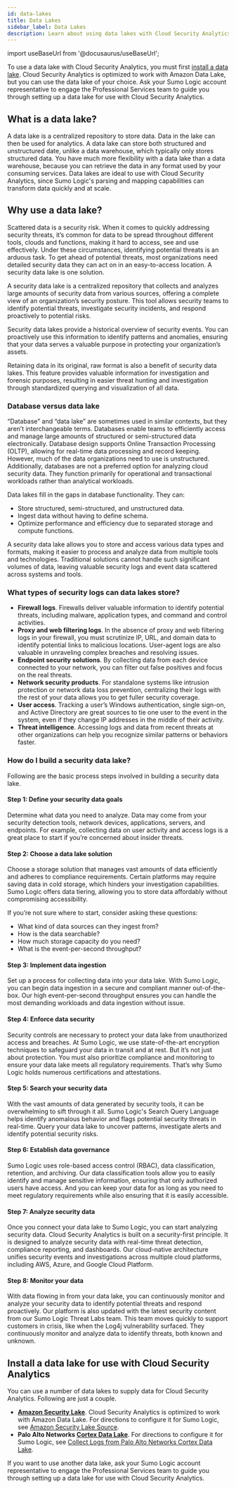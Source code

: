```yaml
---
id: data-lakes
title: Data Lakes
sidebar_label: Data Lakes
description: Learn about using data lakes with Cloud Security Analytics. 
---
```


import useBaseUrl from '@docusaurus/useBaseUrl';

To use a data lake with Cloud Security Analytics, you must first [install a data lake](#install-a-data-lake-for-use-with-cloud-security-analytics). Cloud Security Analytics is optimized to work with Amazon Data Lake, but you can use the data lake of your choice. Ask your Sumo Logic account representative to engage the Professional Services team to guide you through setting up a data lake for use with Cloud Security Analytics.

## What is a data lake?

A data lake is a centralized repository to store data. Data in the lake can then be used for analytics. A data lake can store both structured and unstructured date, unlike a data warehouse, which typically only stores structured data. You have much more flexibility with a data lake than a data warehouse, because you can retrieve the data in any format used by your consuming services. Data lakes are ideal to use with  Cloud Security Analytics, since Sumo Logic's parsing and mapping capabilities can transform data quickly and at scale. 

## Why use a data lake?

Scattered data is a security risk. When it comes to quickly addressing security threats, it’s common for data to be spread throughout different tools, clouds and functions, making it hard to access, see and use effectively. Under these circumstances, identifying potential threats is an arduous task. To get ahead of potential threats, most organizations need detailed security data they can act on in an easy-to-access location. A security data lake is one solution.

A security data lake is a centralized repository that collects and analyzes large amounts of security data from various sources, offering a complete view of an organization’s security posture. This tool allows security teams to identify potential threats, investigate security incidents, and respond proactively to potential risks.

Security data lakes provide a historical overview of security events. You can proactively use this information to identify patterns and anomalies, ensuring that your data serves a valuable purpose in protecting your organization’s assets.

Retaining data in its original, raw format is also a benefit of security data lakes. This feature provides valuable information for investigation and forensic purposes, resulting in easier threat hunting and investigation through standardized querying and visualization of all data.

### Database versus data lake

“Database” and “data lake” are sometimes used in similar contexts, but they aren’t interchangeable terms. Databases enable teams to efficiently access and manage large amounts of structured or semi-structured data electronically. Database design supports Online Transaction Processing (OLTP), allowing for real-time data processing and record keeping. However, much of the data organizations need to use is unstructured. Additionally, databases are not a preferred option for analyzing cloud security data. They function primarily for operational and transactional workloads rather than analytical workloads. 

Data lakes fill in the gaps in database functionality. They can:
* Store structured, semi-structured, and unstructured data.
* Ingest data without having to define schema.
* Optimize performance and efficiency due to separated storage and compute functions.

A security data lake allows you to store and access various data types and formats, making it easier to process and analyze data from multiple tools and technologies. Traditional solutions cannot handle such significant volumes of data, leaving valuable security logs and event data scattered across systems and tools. 

### What types of security logs can data lakes store?

* **Firewall logs**. Firewalls deliver valuable information to identify potential threats, including malware, application types, and command and control activities.
* **Proxy and web filtering logs**. In the absence of proxy and web filtering logs in your firewall, you must scrutinize IP, URL, and domain data to identify potential links to malicious locations. User-agent logs are also valuable in unraveling complex breaches and resolving issues.
* **Endpoint security solutions**. By collecting data from each device connected to your network, you can filter out false positives and focus on the real threats.
* **Network security products**. For standalone systems like intrusion protection or network data loss prevention, centralizing their logs with the rest of your data allows you to get fuller security coverage.
* **User access**. Tracking a user’s Windows authentication, single sign-on, and Active Directory are great sources to tie one user to the event in the system, even if they change IP addresses in the middle of their activity.
* **Threat intelligence**. Accessing logs and data from recent threats at other organizations can help you recognize similar patterns or behaviors faster.

### How do I build a security data lake?

Following are the basic process steps involved in building a security data lake. 

#### Step 1: Define your security data goals

Determine what data you need to analyze. Data may come from your security detection tools, network devices, applications, servers, and endpoints. For example, collecting data on user activity and access logs is a great place to start if you’re concerned about insider threats.

#### Step 2: Choose a data lake solution

Choose a storage solution that manages vast amounts of data efficiently and adheres to compliance requirements. Certain platforms may require saving data in cold storage, which hinders your investigation capabilities. Sumo Logic offers data tiering, allowing you to store data affordably
without compromising accessibility.

If you’re not sure where to start, consider asking these questions:
* What kind of data sources can they ingest from?
* How is the data searchable?
* How much storage capacity do you need?
* What is the event-per-second throughput? 

#### Step 3: Implement data ingestion

Set up a process for collecting data into your data lake. With Sumo Logic, you can begin data ingestion in a secure and compliant manner out-of-the-box. Our high event-per-second throughput ensures you can handle the most demanding workloads and data ingestion without issue.

#### Step 4: Enforce data security

Security controls are necessary to protect your data lake from unauthorized access and breaches. At Sumo Logic, we use state-of-the-art encryption techniques to safeguard your data in transit and at rest. But it’s not just about protection. You must also prioritize compliance and monitoring to ensure your data lake meets all regulatory requirements. That’s why Sumo Logic holds numerous certifications and attestations. 

#### Step 5: Search your security data

With the vast amounts of data generated by security tools, it can be overwhelming to sift through it all. Sumo Logic's Search Query Language helps identify anomalous behavior and flags potential security threats in real-time. Query your data lake to uncover patterns, investigate alerts and identify potential security risks. 

#### Step 6: Establish data governance

Sumo Logic uses role-based access control (RBAC), data classification, retention, and archiving. Our data classification tools allow you to easily identify and manage sensitive information, ensuring that only authorized users have access. And you can keep your data for as long as you need to meet regulatory requirements while also ensuring that it is easily accessible.

#### Step 7: Analyze security data

Once you connect your data lake to Sumo Logic, you can start analyzing security data. Cloud Security Analytics is built on a security-first principle. It is designed to analyze security data with real-time threat detection, compliance reporting, and dashboards. Our cloud-native architecture unifies security events and investigations across multiple cloud platforms, including AWS, Azure, and Google Cloud Platform.

#### Step 8: Monitor your data

With data flowing in from your data lake, you can continuously monitor and analyze your security data to identify potential threats and respond proactively. Our platform is also updated with the latest security content from our Sumo Logic Threat Labs team. This team moves quickly to support customers in crisis, like when the Log4j vulnerability surfaced. They continuously monitor and analyze data to identify threats, both known and unknown.

## Install a data lake for use with Cloud Security Analytics

You can use a number of data lakes to supply data for Cloud Security Analytics. Following are just a couple. 

* **[Amazon Security Lake](https://aws.amazon.com/security-lake/)**. Cloud Security Analytics is optimized to work with Amazon Data Lake. For directions to configure it for Sumo Logic, see [Amazon Security Lake Source](/docs/send-data/hosted-collectors/amazon-aws/amazon-security-lake-source/).
* **Palo Alto Networks [Cortex Data Lake](https://docs.paloaltonetworks.com/cortex/cortex-data-lake)**. For directions to configure it for Sumo Logic, see [Collect Logs from Palo Alto Networks Cortex Data Lake](/docs/send-data/collect-from-other-data-sources/collect-logs-palo-alto-networks-cortex/). 

If you want to use another data lake, ask your Sumo Logic account representative to engage the Professional Services team to guide you through setting up a data lake for use with Cloud Security Analytics.